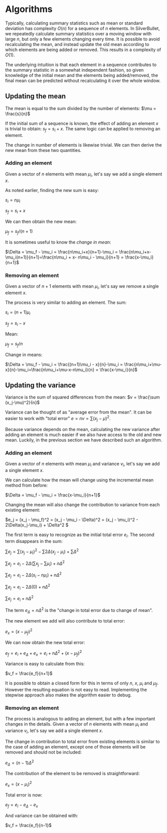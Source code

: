 # Algorithms

Typically, calculating summary statistics such as mean or standard deviation has complexity $O(n)$ for a sequence of $n$ elements. In SilverBullet, we repeatedly calculate summary statistics over a moving window with large $n$, but only a few elements changing every time. It is possible to avoid recalculating the mean, and instead update the old mean according to which elements are being added or removed. This results in a complexity of $O(1)$.

The underlying intuition is that each element in a sequence contributes to the summary statistic in a somewhat independent fashion, so given knowledge of the initial mean and the elements being added/removed, the final mean can be predicted without recalculating it over the whole window.

## Updating the mean

The mean is equal to the sum divided by the number of elements: $\mu = \frac{s}{n}$

If the initial sum of a sequence is known, the effect of adding an element $x$ is trivial to obtain: $s_f = s_i + x$. The same logic can be applied to removing an element.

The change in number of elements is likewise trivial. We can then derive the new mean from these two quantities.

### Adding an element

Given a vector of $n$ elements with mean $\mu_i$, let's say we add a single element $x$.

As noted earlier, finding the new sum is easy:

$s_i = n\mu_i$

$s_f = s_i + x$

We can then obtain the new mean:

$\mu_f = s_f/(n+1)$

It is sometimes useful to know the *change in mean*:

$\Delta = \mu_f - \mu_i = \frac{n\mu_i+x}{n+1}-\mu_i = \frac{n\mu_i+x-\mu_i(n+1)}{n+1}=\frac{n\mu_i + x- n\mu_i - \mu_i}{n+1} = \frac{x-\mu_i}{n+1}$

### Removing an element

Given a vector of $n+1$ elements with mean $\mu_i$, let's say we remove a single element $x$.

The process is very similar to adding an element. The sum:

$s_i = (n+1) \mu_i$

$s_f = s_i - x$

Mean:

$\mu_f = s_f/n$

Change in means:

$\Delta = \mu_f - \mu_i = \frac{(n+1)\mu_i - x}{n}-\mu_i = \frac{n\mu_i+\mu-x}{n}-\mu_i=\frac{n\mu_i+\mu-x-n\mu_i}{n} = \frac{x-\mu_i}{n}$

## Updating the variance

Variance is the sum of squared differences from the mean: $v = \frac{\sum (x_j-\mu)^2}{n}$

Variance can be thought of as "average error from the mean". It can be easier to work with "total error" $e = nv = \sum(x_j-\mu)^2$.

Because variance depends on the mean, calculating the new variance after adding an element is much easier if we also have access to the old and new mean. Luckily, in the previous section we have described such an algorithm.

### Adding an element

Given a vector of $n$ elements with mean $\mu_i$ and variance $v_i$, let's say we add a single element $x$.

We can calculate how the mean will change using the incremental mean method from before:

$\Delta = \mu_f - \mu_i = \frac{x-\mu_i}{n+1}$

Changing the mean will also change the contribution to variance from each existing element:

$e_j = (x_j - \mu_f)^2 = (x_j - \mu_i - \Delta)^2 = (x_j - \mu_i)^2 - 2\Delta(x_j-\mu_i) + \Delta^2 $

The first term is easy to recognize as the initial total error $e_i$. The second term disappears in the sum:

$\sum e_j = \sum (x_j - \mu_i)^2 - \sum 2\Delta(x_j-\mu_i) + \sum \Delta^2$

$\sum e_j = e_i - 2\Delta (\sum x_j- \sum\mu_i) + n \Delta^2$

$\sum e_j = e_i - 2\Delta (s_i- n\mu_i) + n \Delta^2$

$\sum e_j = e_i - 2\Delta (0) + n \Delta^2$

$\sum e_j = e_i + n \Delta^2$

The term $e_\Delta = n\Delta^2$ is the "change in total error due to change of mean".

The new element we add will also contribute to total error: 

$e_x = (x-\mu_f)^2$

We can now obtain the new total error: 

$e_f = e_i + e_\Delta + e_x = e_i + n\Delta^2 + (x-\mu_f)^2$

Variance is easy to calculate from this:

$v_f = \frac{e_f}{n+1}$

It is possible to obtain a closed form for this in terms of only $n$, $x$, $\mu_i$ and $\mu_f$. However the resulting equation is not easy to read. Implementing the stepwise approach also makes the algorithm easier to debug.

### Removing an element

The process is analogous to adding an element, but with a few important changes in the details. Given a vector of $n$ elements with mean $\mu_i$ and variance $v_i$, let's say we add a single element $x$.

The change in contribution to total error from existing elements is similar to the case of adding an element, except one of those elements will be removed and should not be included:

$e_\Delta= (n-1)\Delta^2$

The contribution of the element to be removed is straightforward:

$e_x = (x-\mu_i)^2$

Total error is now:

$e_f = e_i - e_\Delta - e_x$

And variance can be obtained with:

$v_f = \frac{e_f}{n-1}$
